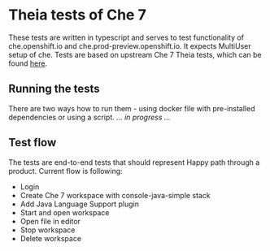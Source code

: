 # Theia tests of Che 7

These tests are written in typescript and serves to test functionality of che.openshift.io and che.prod-preview.openshift.io. It expects MultiUser setup of che. 
Tests are based on upstream Che 7 Theia tests, which can be found [here](https://github.com/eclipse/che/tree/master/e2e). 

## Running the tests
There are two ways how to run them - using docker file with pre-installed dependencies or using a script. 
*... in progress ...*

## Test flow
The tests are end-to-end tests that should represent Happy path through a product. Current flow is following:

- Login
- Create Che 7 workspace with console-java-simple stack
- Add Java Language Support plugin
- Start and open workspace
- Open file in editor
- Stop workspace
- Delete workspace